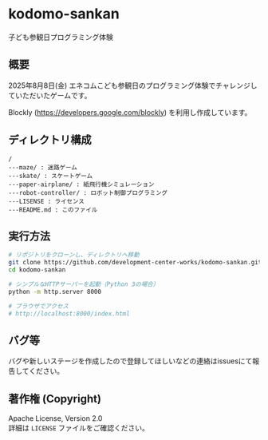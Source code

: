 # kodomo-sankan
子ども参観日プログラミング体験

## 概要
2025年8月8日(金) エネコムこども参観日のプログラミング体験でチャレンジしていただいたゲームです。

Blockly (https://developers.google.com/blockly) を利用し作成しています。

## ディレクトリ構成
```
/
---maze/ : 迷路ゲーム
---skate/ : スケートゲーム
---paper-airplane/ : 紙飛行機シミュレーション
---robot-controller/ : ロボット制御プログラミング
---LISENSE : ライセンス
---README.md : このファイル
```

## 実行方法
```bash
# リポジトリをクローンし、ディレクトリへ移動
git clone https://github.com/development-center-works/kodomo-sankan.git
cd kodomo-sankan

# シンプルなHTTPサーバーを起動（Python 3の場合）
python -m http.server 8000

# ブラウザでアクセス
# http://localhost:8000/index.html
```

## バグ等
バグや新しいステージを作成したので登録してほしいなどの連絡はissuesにて報告してください。

## 著作権 (Copyright)

Apache License, Version 2.0  
詳細は `LICENSE` ファイルをご確認ください。